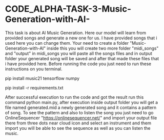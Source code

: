 # CODE_ALPHA-TASK-3-Music-Generation-with-AI-
This task is about AI Music Generation. Here our model will learn from provided songs and generate a new one for us. I have provided songs that i used here you can change them. Your need to create a folder "Music-Generation-with-AI" inside this you will create two more folder "midi_songs" and "output" in midi_songs you will paste all the songs files and in output folder your generated song will be saved and after that made these files that i have provided here. Before running the code you just need to run these instructions on you terminal.
      
pip install music21 tensorflow numpy 
        
 pip install -r requirements.txt 
 
After successful execution to run the code and got the result run this command python main.py, after execution inside output folder you will get a file named generated.mid a newly generated song and it contains a pattern of song. To see the pattern and also to listen the song you just need to go OnlineSequencer "https://onlinesequencer.net/" and import your output file there from three dots near cloud icon and select an instrument and them import you will be able to see the sequence as well as you can listen the music.
           
